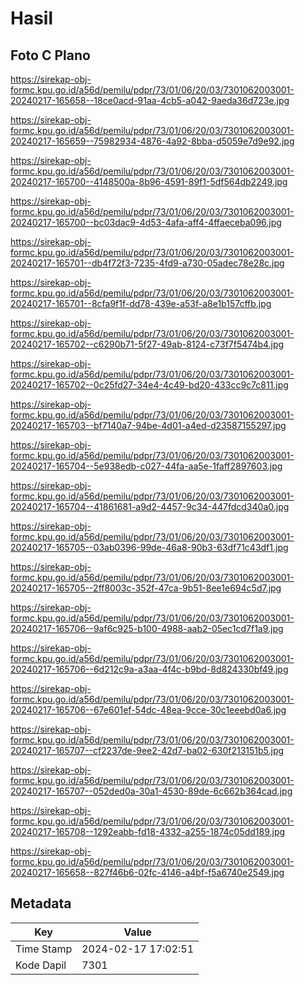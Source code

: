 # Hasil

## Foto C Plano

https://sirekap-obj-formc.kpu.go.id/a56d/pemilu/pdpr/73/01/06/20/03/7301062003001-20240217-165658--18ce0acd-91aa-4cb5-a042-9aeda36d723e.jpg

https://sirekap-obj-formc.kpu.go.id/a56d/pemilu/pdpr/73/01/06/20/03/7301062003001-20240217-165659--75982934-4876-4a92-8bba-d5059e7d9e92.jpg

https://sirekap-obj-formc.kpu.go.id/a56d/pemilu/pdpr/73/01/06/20/03/7301062003001-20240217-165700--4148500a-8b96-4591-89f1-5df564db2249.jpg

https://sirekap-obj-formc.kpu.go.id/a56d/pemilu/pdpr/73/01/06/20/03/7301062003001-20240217-165700--bc03dac9-4d53-4afa-aff4-4ffaeceba096.jpg

https://sirekap-obj-formc.kpu.go.id/a56d/pemilu/pdpr/73/01/06/20/03/7301062003001-20240217-165701--db4f72f3-7235-4fd9-a730-05adec78e28c.jpg

https://sirekap-obj-formc.kpu.go.id/a56d/pemilu/pdpr/73/01/06/20/03/7301062003001-20240217-165701--8cfa9f1f-dd78-439e-a53f-a8e1b157cffb.jpg

https://sirekap-obj-formc.kpu.go.id/a56d/pemilu/pdpr/73/01/06/20/03/7301062003001-20240217-165702--c6290b71-5f27-49ab-8124-c73f7f5474b4.jpg

https://sirekap-obj-formc.kpu.go.id/a56d/pemilu/pdpr/73/01/06/20/03/7301062003001-20240217-165702--0c25fd27-34e4-4c49-bd20-433cc9c7c811.jpg

https://sirekap-obj-formc.kpu.go.id/a56d/pemilu/pdpr/73/01/06/20/03/7301062003001-20240217-165703--bf7140a7-94be-4d01-a4ed-d23587155297.jpg

https://sirekap-obj-formc.kpu.go.id/a56d/pemilu/pdpr/73/01/06/20/03/7301062003001-20240217-165704--5e938edb-c027-44fa-aa5e-1faff2897603.jpg

https://sirekap-obj-formc.kpu.go.id/a56d/pemilu/pdpr/73/01/06/20/03/7301062003001-20240217-165704--41861681-a9d2-4457-9c34-447fdcd340a0.jpg

https://sirekap-obj-formc.kpu.go.id/a56d/pemilu/pdpr/73/01/06/20/03/7301062003001-20240217-165705--03ab0396-99de-46a8-90b3-63df71c43df1.jpg

https://sirekap-obj-formc.kpu.go.id/a56d/pemilu/pdpr/73/01/06/20/03/7301062003001-20240217-165705--2ff8003c-352f-47ca-9b51-8ee1e694c5d7.jpg

https://sirekap-obj-formc.kpu.go.id/a56d/pemilu/pdpr/73/01/06/20/03/7301062003001-20240217-165706--9af6c925-b100-4988-aab2-05ec1cd7f1a9.jpg

https://sirekap-obj-formc.kpu.go.id/a56d/pemilu/pdpr/73/01/06/20/03/7301062003001-20240217-165706--6d212c9a-a3aa-4f4c-b9bd-8d824330bf49.jpg

https://sirekap-obj-formc.kpu.go.id/a56d/pemilu/pdpr/73/01/06/20/03/7301062003001-20240217-165706--67e601ef-54dc-48ea-9cce-30c1eeebd0a6.jpg

https://sirekap-obj-formc.kpu.go.id/a56d/pemilu/pdpr/73/01/06/20/03/7301062003001-20240217-165707--cf2237de-9ee2-42d7-ba02-630f213151b5.jpg

https://sirekap-obj-formc.kpu.go.id/a56d/pemilu/pdpr/73/01/06/20/03/7301062003001-20240217-165707--052ded0a-30a1-4530-89de-6c662b364cad.jpg

https://sirekap-obj-formc.kpu.go.id/a56d/pemilu/pdpr/73/01/06/20/03/7301062003001-20240217-165708--1292eabb-fd18-4332-a255-1874c05dd189.jpg

https://sirekap-obj-formc.kpu.go.id/a56d/pemilu/pdpr/73/01/06/20/03/7301062003001-20240217-165658--827f46b6-02fc-4146-a4bf-f5a6740e2549.jpg


## Metadata

| Key        | Value               |
| ---------- | ------------------- |
| Time Stamp | 2024-02-17 17:02:51 |
| Kode Dapil | 7301                |



